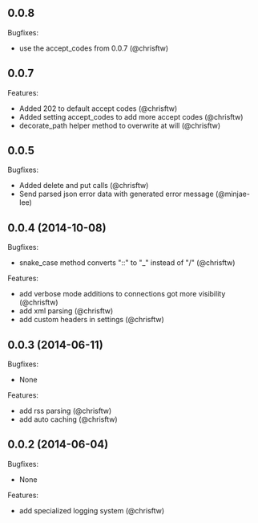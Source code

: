 ## 0.0.8

Bugfixes:

  - use the accept_codes from 0.0.7 (@chrisftw)

## 0.0.7

Features:

  - Added 202 to default accept codes (@chrisftw)
  - Added setting accept_codes to add more accept codes (@chrisftw)
  - decorate_path helper method to overwrite at will (@chrisftw)

## 0.0.5

Bugfixes:

  - Added delete and put calls (@chrisftw)
  - Send parsed json error data with generated error message (@minjae-lee)

## 0.0.4 (2014-10-08)

Bugfixes:

  - snake_case method converts "::" to "_" instead of "/" (@chrisftw)

Features:

  - add verbose mode additions to connections got more visibility (@chrisftw)
  - add xml parsing (@chrisftw)
  - add custom headers in settings (@chrisftw)

## 0.0.3 (2014-06-11)

Bugfixes:

  - None

Features:

  - add rss parsing (@chrisftw)
  - add auto caching (@chrisftw)

## 0.0.2 (2014-06-04)

Bugfixes:

  - None

Features:

  - add specialized logging system (@chrisftw)
  